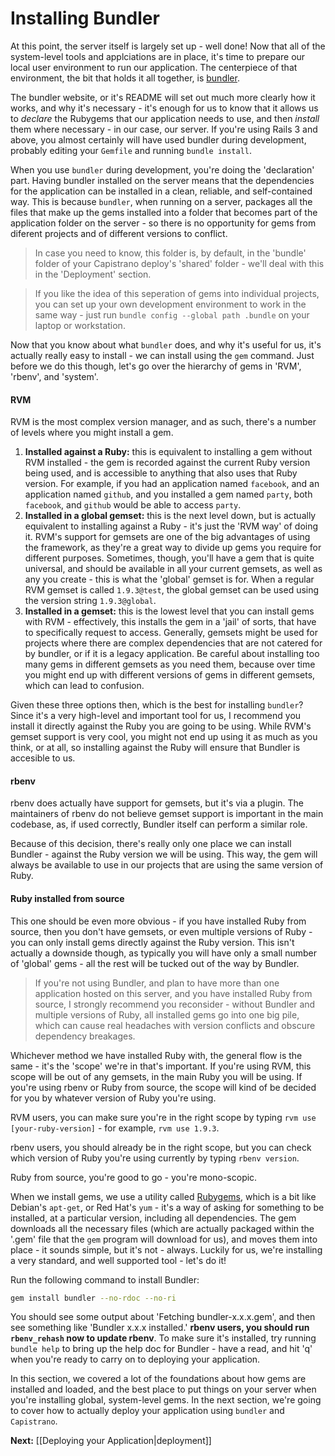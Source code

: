 Installing Bundler
===

At this point, the server itself is largely set up - well done! Now that all of the system-level tools and applciations are in place, it's time to prepare our local user environment to run our application. The centerpiece of that environment, the bit that holds it all together, is [bundler](http://gembundler.com/).

The bundler website, or it's README will set out much more clearly how it works, and why it's necessary - it's enough for us to know that it allows us to _declare_ the Rubygems that our application needs to use, and then _install_ them where necessary - in our case, our server. If you're using Rails 3 and above, you almost certainly will have used bundler during development, probably editing your `Gemfile` and running `bundle install`.

When you use `bundler` during development, you're doing the 'declaration' part. Having bundler installed on the server means that the dependencies for the application can be installed in a clean, reliable, and self-contained way. This is because `bundler`, when running on a server, packages all the files that make up the gems installed into a folder that becomes part of the application folder on the server - so there is no opportunity for gems from diferent projects and of different versions to conflict.

> In case you need to know, this folder is, by default, in the 'bundle' folder of your Capistrano deploy's 'shared' folder - we'll deal with this in the 'Deployment' section.


> If you like the idea of this seperation of gems into individual projects, you can set up your own development environment to work in the same way - just run `bundle config --global path .bundle` on your laptop or workstation.

Now that you know about what `bundler` does, and why it's useful for us, it's actually really easy to install - we can install using the `gem` command. Just before we do this though, let's go over the hierarchy of gems in 'RVM', 'rbenv', and 'system'.

#### RVM

RVM is the most complex version manager, and as such, there's a number of levels where you might install a gem.

1. **Installed against a Ruby:** this is equivalent to installing a gem without RVM installed - the gem is recorded against the current Ruby version being used, and is accessible to anything that also uses that Ruby version. For example, if you had an application named `facebook`, and an application named `github`, and you installed a gem named `party`, both `facebook`, and `github` would be able to access `party`.
2. **Installed in a global gemset:** this is the next level down, but is actually equivalent to installing against a Ruby - it's just the 'RVM way' of doing it. RVM's support for gemsets are one of the big advantages of using the framework, as they're a great way to divide up gems you require for different purposes. Sometimes, though, you'll have a gem that is quite universal, and should be available in all your current gemsets, as well as any you create - this is what the 'global' gemset is for. When a regular RVM gemset is called `1.9.3@test`, the global gemset can be used using the version string `1.9.3@global`.
3. **Installed in a gemset:** this is the lowest level that you can install gems with RVM - effectively, this installs the gem in a 'jail' of sorts, that have to specifically request to access. Generally, gemsets might be used for projects where there are complex dependencies that are not catered for by bundler, or if it is a legacy application. Be careful about installing too many gems in different gemsets as you need them, because over time you might end up with different versions of gems in different gemsets, which can lead to confusion.

Given these three options then, which is the best for installing `bundler`? Since it's a very high-level and important tool for us, I recommend you install it directly against the Ruby you are going to be using. While RVM's gemset support is very cool, you might not end up using it as much as you think, or at all, so installing against the Ruby will ensure that Bundler is accesible to us.

#### rbenv

rbenv does actually have support for gemsets, but it's via a plugin. The maintainers of rbenv do not believe gemset support is important in the main codebase, as, if used correctly, Bundler itself can perform a similar role.

Because of this decision, there's really only one place we can install Bundler - against the Ruby version we will be using. This way, the gem will always be available to use in our projects that are using the same version of Ruby.

#### Ruby installed from source

This one should be even more obvious - if you have installed Ruby from source, then you don't have gemsets, or even multiple versions of Ruby - you can only install gems directly against the Ruby version. This isn't actually a downside though, as typically you will have only a small number of 'global' gems - all the rest will be tucked out of the way by Bundler.

> If you're not using Bundler, and plan to have more than one application hosted on this server, and you have installed Ruby from source, I strongly recommend you reconsider - without Bundler and multiple versions of Ruby, all installed gems go into one big pile, which can cause real headaches with version conflicts and obscure dependency breakages.


Whichever method we have installed Ruby with, the general flow is the same - it's the 'scope' we're in that's important. If you're using RVM, this scope will be out of any gemsets, in the main Ruby you will be using. If you're using rbenv or Ruby from source, the scope will kind of be decided for you by whatever version of Ruby you're using.

RVM users, you can make sure you're in the right scope by typing `rvm use [your-ruby-version]` - for example, `rvm use 1.9.3`.

rbenv users, you should already be in the right scope, but you can check which version of Ruby you're using currently by typing `rbenv version`.

Ruby from source, you're good to go - you're mono-scopic.

When we install gems, we use a utility called [Rubygems](https://rubygems.org), which is a bit like Debian's `apt-get`, or Red Hat's `yum` - it's a way of asking for something to be installed, at a particular version, including all dependencies. The gem downloads all the necessary files (which are actually packaged within the '.gem' file that the `gem` program will download for us), and moves them into place - it sounds simple, but it's not - always. Luckily for us, we're installing a very standard, and well supported tool - let's do it!

Run the following command to install Bundler:

``` bash
gem install bundler --no-rdoc --no-ri
```

You should see some output about 'Fetching bundler-x.x.x.gem', and then see something like 'Bundler x.x.x installed.' **rbenv users, you should run `rbenv_rehash` now to update rbenv**. To make sure it's installed, try running `bundle help` to bring up the help doc for Bundler - have a read, and hit 'q' when you're ready to carry on to deploying your application.

In this section, we covered a lot of the foundations about how gems are installed and loaded, and the best place to put things on your server when you're installing global, system-level gems. In the next section, we're going to cover how to actually deploy your application using `bundler` and `Capistrano`.

**Next:** [[Deploying your Application|deployment]]
